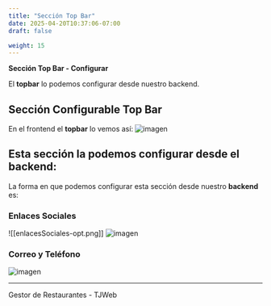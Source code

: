 ```yaml
---
title: "Sección Top Bar"
date: 2025-04-20T10:37:06-07:00
draft: false

weight: 15
---
```


**Sección Top Bar - Configurar**

El **topbar** lo podemos configurar desde nuestro backend.

## Sección Configurable Top Bar
En el frontend el **topbar** lo vemos así:
![imagen](/proyectos/foodpark/topbar-optimize.png)

## Esta sección la podemos configurar desde el **backend**:
La forma en que podemos configurar esta sección desde nuestro **backend** es:

### Enlaces Sociales
![[enlacesSociales-opt.png]]
![imagen](/proyectos/foodpark/enlacesSociales-opt.png)

### Correo y Teléfono
![imagen](/proyectos/foodpark/correoYtelefono-opt.png)


***
Gestor de Restaurantes - TJWeb